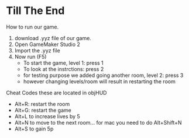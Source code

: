 # Till The End
How to run our game.
1. download .yyz file of our game.
2. Open GameMaker Studio 2
3. Import the .yyz file
4. Now run (F5)
    - To start the game, level 1: press 1
    - To look at the instrctions: press 2
    - for testing purpose we added going another room, level 2: press 3
    - however changing levels/room will result in restarting the room


Cheat Codes
these are located in objHUD
- Alt+R: restart the room 
- Alt+G: restart the game
- Alt+L to increase lives by 5
- Alt+N to move to the next room... for mac you need to do Alt+Shift+N
- Alt+S to gain 5p

